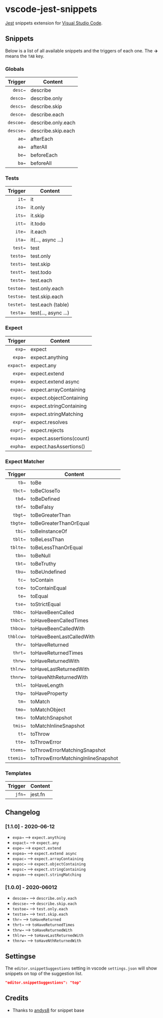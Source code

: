 # vscode-jest-snippets

[Jest](https://facebook.github.io/jest) snippets extension for [Visual Studio Code](https://code.visualstudio.com/).

## Snippets

Below is a list of all available snippets and the triggers of each one. The **→** means the `TAB` key.

### Globals

|   Trigger | Content            |
| --------: | ------------------ |
|   `desc→` | describe           |
|  `desco→` | describe.only      |
|  `descs→` | describe.skip      |
|  `desce→` | describe.each      |
| `descoe→` | describe.only.each |
| `descse→` | describe.skip.each |
|     `ae→` | afterEach          |
|     `aa→` | afterAll           |
|     `be→` | beforeEach         |
|     `ba→` | beforeAll          |

### Tests

|   Trigger | Content              |
| --------: | -------------------- |
|     `it→` | it                   |
|    `ito→` | it.only              |
|    `its→` | it.skip              |
|    `itt→` | it.todo              |
|    `ite→` | it.each              |
|    `ita→` | it(..., async ...)   |
|   `test→` | test                 |
|  `testo→` | test.only            |
|  `tests→` | test.skip            |
|  `testt→` | test.todo            |
|  `teste→` | test.each            |
| `testoe→` | test.only.each       |
| `testse→` | test.skip.each       |
| `testet→` | test.each (table)    |
|  `testa→` | test(..., async ...) |

### Expect

|   Trigger | Content                  |
| --------: | ------------------------ |
|    `exp→` | expect                   |
|   `expa→` | expect.anything          |
| `expact→` | expect.any               |
|   `expe→` | expect.extend            |
|  `expea→` | expect.extend async      |
|  `expac→` | expect.arrayContaining   |
|  `expoc→` | expect.objectContaining  |
|  `expsc→` | expect.stringContaining  |
|  `expsm→` | expect.stringMatching    |
|   `expr→` | expect.resolves          |
|  `exprj→` | expect.rejects           |
|  `expas→` | expect.assertions(count) |
|  `expha→` | expect.hasAssertions()   |

### Expect Matcher

|   Trigger | Content                            |
| --------: | ---------------------------------- |
|     `tb→` | toBe                               |
|   `tbct→` | toBeCloseTo                        |
|    `tbd→` | toBeDefined                        |
|    `tbf→` | toBeFalsy                          |
|   `tbgt→` | toBeGreaterThan                    |
|  `tbgte→` | toBeGreaterThanOrEqual             |
|    `tbi→` | toBeInstanceOf                     |
|   `tblt→` | toBeLessThan                       |
|  `tblte→` | toBeLessThanOrEqual                |
|    `tbn→` | toBeNull                           |
|    `tbt→` | toBeTruthy                         |
|    `tbu→` | toBeUndefined                      |
|     `tc→` | toContain                          |
|    `tce→` | toContainEqual                     |
|     `te→` | toEqual                            |
|    `tse→` | toStrictEqual                      |
|   `thbc→` | toHaveBeenCalled                   |
|  `thbct→` | toHaveBeenCalledTimes              |
|  `thbcw→` | toHaveBeenCalledWith               |
| `thblcw→` | toHaveBeenLastCalledWith           |
|    `thr→` | toHaveReturned                     |
|   `thrt→` | toHaveReturnedTimes                |
|   `thrw→` | toHaveReturnedWith                 |
|  `thlrw→` | toHaveLastReturnedWith             |
|  `thnrw→` | toHaveNthReturnedWith              |
|    `thl→` | toHaveLength                       |
|    `thp→` | toHaveProperty                     |
|     `tm→` | toMatch                            |
|    `tmo→` | toMatchObject                      |
|    `tms→` | toMatchSnapshot                    |
|   `tmis→` | toMatchInlineSnapshot              |
|     `tt→` | toThrow                            |
|    `tte→` | toThrowError                       |
|  `ttems→` | toThrowErrorMatchingSnapshot       |
| `ttemis→` | toThrowErrorMatchingInlineSnapshot |

### Templates

| Trigger | Content |
| ------: | ------- |
|  `jfn→` | jest.fn |

## Changelog

### [1.1.0] - 2020-06-12

- `expa→` --> `expect.anything`
- `expact→` --> `expect.any`
- `expe→` --> `expect.extend`
- `expea→` --> `expect.extend async`
- `expac→` --> `expect.arrayContaining`
- `expoc→` --> `expect.objectContaining`
- `expsc→` --> `expect.stringContaining`
- `expsm→` --> `expect.stringMatching`

### [1.0.0] - 2020-06012

- `descoe→` --> `describe.only.each`
- `descse→` --> `describe.skip.each`
- `testoe→` --> `test.only.each`
- `testse→` --> `test.skip.each`
- `thr→` --> `toHaveReturned`
- `thrt→` --> `toHaveReturnedTimes`
- `thrw→` --> `toHaveReturnedWith`
- `thlrw→` --> `toHaveLastReturnedWith`
- `thnrw→` --> `toHaveNthReturnedWith`

## Settingse

The `editor.snippetSuggestions` setting in vscode `settings.json` will show snippets on top of the suggestion list.

```json
"editor.snippetSuggestions": "top"
```

## Credits

- Thanks to [andys8](https://github.com/andys8/vscode-jest-snippets) for snippet base
